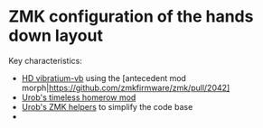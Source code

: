 # ZMK configuration of the hands down layout

Key characteristics:
- [HD vibratium-vb](https://sites.google.com/alanreiser.com/handsdown/home/hands-down-neu#h.78qav8n932m7) using the [antecedent mod morph|https://github.com/zmkfirmware/zmk/pull/2042]
- [Urob's timeless homerow mod](https://github.com/urob/zmk-config?tab=readme-ov-file#timeless-homerow-mods)
- [Urob's ZMK helpers](https://github.com/urob/zmk-helpers) to simplify the code base
- 
